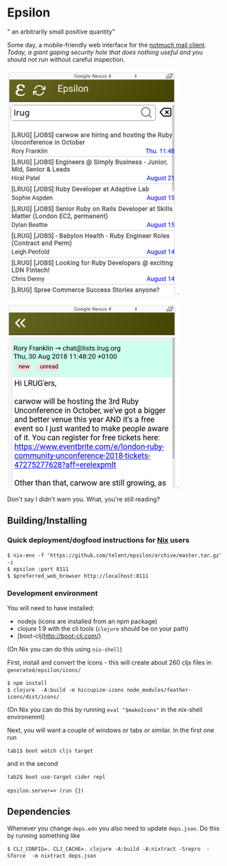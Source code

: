 # Epsilon

" an arbitrarily small positive quantity"

Some day, a mobile-friendly web interface for the 
[notmuch mail client](https://notmuchmail.org/).  *Today, a giant gaping security hole that does nothing useful and you should not run* without careful inspection.

![](doc/search.png)

![](doc/thread.png)

Don't say I didn't warn you.  What, you're still reading?

## Building/Installing

### Quick deployment/dogfood instructions for [Nix](https://nixos.org/nix/) users


```
$ nix-env -f 'https://github.com/telent/epsilon/archive/master.tar.gz' -i
$ epsilon :port 8111
$ $preferred_web_browser http://localhost:8111
```

### Development environment

You will need to have installed:

* nodejs (icons are installed from an npm package)
* clojure 1.9 with the cli tools (`clojure` should be on your path)
* [boot-clj(http://boot-clj.com/)

(On Nix you can do this using `nix-shell`)

First, install and convert the icons - this will create about 260 cljs
files in `generated/epsilon/icons/`

```
$ npm install
$ clojure  -A:build -m hiccupize-icons node_modules/feather-icons/dist/icons/
```

(On Nix you can do this by running `eval "$makeIcons"` in the nix-shell environemnt)


Next, you will want a couple of windows or tabs or similar.  In the first one run

```
tab1$ boot watch cljs target
```

and in the second

```
tab2$ boot use-target cider repl

epsilon.server=> (run {})
```


## Dependencies

Whenever you change `deps.edn` you also need to update `deps.json`.
Do this by running something like

```
$ CLJ_CONFIG=. CLJ_CACHE=. clojure -A:build -A:nixtract -Srepro  -Sforce  -m nixtract deps.json
```
